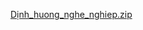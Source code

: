 [Dịnh_huong_nghe_nghiep.zip](https://github.com/user-attachments/files/22270711/D.nh_huong_nghe_nghiep.zip)
